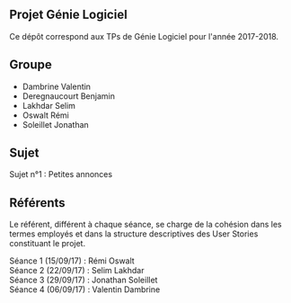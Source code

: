 Projet Génie Logiciel
---------------------

Ce dépôt correspond aux TPs de Génie Logiciel pour l'année 2017-2018.

## Groupe ##

* Dambrine Valentin
* Deregnaucourt Benjamin
* Lakhdar Selim
* Oswalt Rémi
* Soleillet Jonathan

## Sujet ##

Sujet n°1 : Petites annonces

## Référents ##

Le référent, différent à chaque séance, se charge de la cohésion dans les termes employés et dans la structure descriptives des User Stories constituant le projet.

Séance 1 (15/09/17) : Rémi Oswalt  
Séance 2 (22/09/17) : Selim Lakhdar  
Séance 3 (29/09/17) : Jonathan Soleillet  
Séance 4 (06/09/17) : Valentin Dambrine
